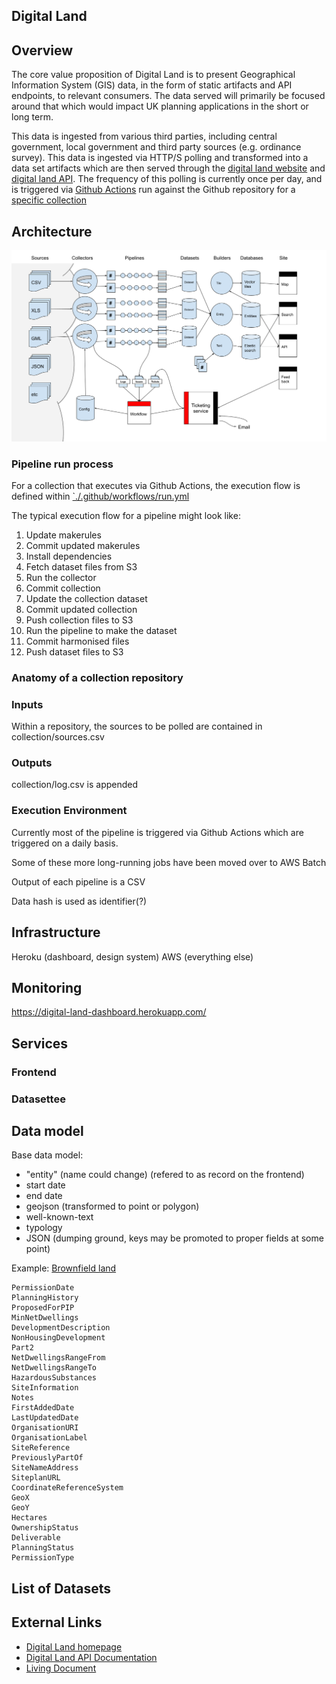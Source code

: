 ## Digital Land

##  Overview

The core value proposition of Digital Land is to present Geographical Information System (GIS) data, in the form of static artifacts and API endpoints, to relevant consumers. The data served will primarily be focused around that which would impact UK planning applications in the short or long term.

This data is ingested from various third parties, including central government, local government and third party sources (e.g. ordinance survey). This data is ingested via HTTP/S polling and transformed into a data set artifacts which are then served through the [digital land website](https://www.digital-land.info/dataset/) and [digital land API](https://www.digital-land.info/docs). The frequency of this polling is currently once per day, and is triggered via [Github Actions](https://github.com/features/actions) run against the Github repository for a [specific collection](https://github.com/orgs/digital-land/repositories?q=collection&type=&language=&sort=)

## Architecture

![Image High Level Architectural Diagram](./images/HighLevelArchitectureDiagram.png)


### Pipeline run process

For a collection that executes via Github Actions, the execution flow is defined within [`./.github/workflows/run.yml](https://github.com/digital-land/brownfield-land-collection/blob/main/.github/workflows/run.yml)

The typical execution flow for a pipeline might look like:
1. Update makerules
2. Commit updated makerules
3. Install dependencies
4. Fetch dataset files from S3
5. Run the collector
6. Commit collection
7. Update the collection dataset
8. Commit updated collection
9. Push collection files to S3
10. Run the pipeline to make the dataset
11. Commit harmonised files
12. Push dataset files to S3


### Anatomy of a collection repository

### Inputs

Within a repository, the sources to be polled are contained in collection/sources.csv

### Outputs

collection/log.csv is appended


### Execution Environment

Currently most of the pipeline is triggered via Github Actions which are triggered on a daily basis.

Some of these more long-running jobs have been moved over to AWS Batch

Output of each pipeline is a CSV

Data hash is used as identifier(?)



## Infrastructure

Heroku (dashboard, design system)
AWS (everything else)

## Monitoring

https://digital-land-dashboard.herokuapp.com/

## Services

### Frontend

### Datasettee

## Data model

Base data model:
* "entity" (name could change) (refered to as record on the frontend)
* start date
* end date
* geojson (transformed to point or polygon)
* well-known-text
* typology
* JSON (dumping ground, keys may be promoted to proper fields at some point)

Example: [Brownfield land](https://github.com/digital-land/brownfield-land-collection/blob/547a6d4b79a9dfa3bcb7dcbe59502c3c0c1cd09e/fixed/f19782aef6adaa956ae2e4c28f69bd042ece9d7f5d6a5490e1e71fc636e4e249.txt#L1)

```
PermissionDate
PlanningHistory
ProposedForPIP
MinNetDwellings
DevelopmentDescription
NonHousingDevelopment
Part2
NetDwellingsRangeFrom
NetDwellingsRangeTo
HazardousSubstances
SiteInformation
Notes
FirstAddedDate
LastUpdatedDate
OrganisationURI
OrganisationLabel
SiteReference
PreviouslyPartOf
SiteNameAddress
SiteplanURL
CoordinateReferenceSystem
GeoX
GeoY
Hectares
OwnershipStatus
Deliverable
PlanningStatus
PermissionType
```

## List of Datasets

## External Links
* [Digital Land homepage](https://www.digital-land.info/)
* [Digital Land API Documentation](https://www.digital-land.info/docs)
* [Living Document](https://docs.google.com/presentation/d/1kwbPaEcKrRej2ckVFibwu1YYDfh5SdKIXNZradcbEaM/edit#slide=id.ge28ee0d90f_0_34)

